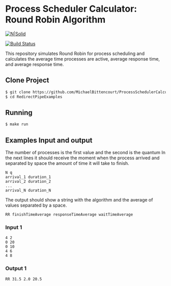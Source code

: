 # Process Scheduler Calculator: Round Robin Algorithm

[![N|Solid](https://cldup.com/dTxpPi9lDf.thumb.png)](https://nodesource.com/products/nsolid)

[![Build Status](https://travis-ci.org/joemccann/dillinger.svg?branch=master)](https://travis-ci.org/joemccann/dillinger)


This repository simulates Round Robin for process scheduling and calculates the average time processes are active, average response time, and average response time.


## Clone Project

```bash
$ git clone https://github.com/MichaelBittencourt/ProcessSchedulerCalculator.git
$ cd RedirectPipeExamples
```

## Running

```bash
$ make run
```

## Examples Input and output

The number of processes is the first value and the second is the quantum
In the next lines it should receive the moment when the process arrived and separated by space the amount of time it will take to finish.
 
 ```
 N q
 arrival_1 duration_1
 arrival_2 duration_2
 ...
 arrival_N duration_N
 ```

 The output should show a string with the algorithm and the average of values separated by a space.

 ```
 RR finishTimeAverage responseTimeAverage waitTimeAverage
 ```

### Input 1

```
4 2
0 20
0 10
4 6
4 8
```

### Output 1

```
RR 31.5 2.0 20.5
```
